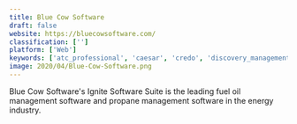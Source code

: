 ```yaml
---
title: Blue Cow Software
draft: false 
website: https://bluecowsoftware.com/
classification: ['']
platform: ['Web']
keywords: ['atc_professional', 'caesar', 'credo', 'discovery_management_software', 'enersight', 'enviance', 'fieldlogix', 'ineight', 'intrinsix_om', 'mcs-rm', 'ogsql', 'prosper', 'pandell_ea', 'pandell_pa', 'pressure_explorer', 'prodeval', 'proscient', 'riger', 'stop', 'spira_field_intelligence', "the_contractor's_edge"]
image: 2020/04/Blue-Cow-Software.png
---
```

Blue Cow Software's Ignite Software Suite is the leading fuel oil management software and propane management software in the energy industry.